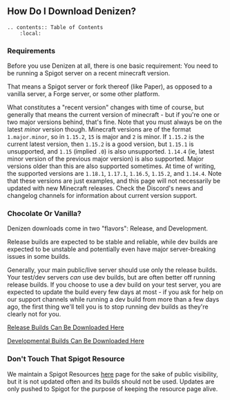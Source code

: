 How Do I Download Denizen?
--------------------------

```eval_rst
.. contents:: Table of Contents
    :local:
```

### Requirements

Before you use Denizen at all, there is one basic requirement: You need to be running a Spigot server on a recent minecraft version.

That means a Spigot server or fork thereof (like Paper), as opposed to a vanilla server, a Forge server, or some other platform.

What constitutes a "recent version" changes with time of course, but generally that means the current version of minecraft - but if you're one or two major versions behind, that's fine. Note that you must always be on the latest *minor* version though. Minecraft versions are of the format `1.major.minor`, so in `1.15.2`, `15` is major and `2` is minor. If `1.15.2` is the current latest version, then `1.15.2` is a good version, but `1.15.1` is unsupported, and `1.15` (implied `.0`) is also unsupported. `1.14.4` (ie, latest minor version of the previous major version) is also supported. Major versions older than this are also supported sometimes. At time of writing, the supported versions are `1.18.1`, `1.17.1`, `1.16.5`, `1.15.2`, and `1.14.4`. Note that these versions are just examples, and this page will not necessarily be updated with new Minecraft releases. Check the Discord's news and changelog channels for information about current version support.

### Chocolate Or Vanilla?

Denizen downloads come in two "flavors": Release, and Development.

Release builds are expected to be stable and reliable, while dev builds are expected to be unstable and potentially even have major server-breaking issues in some builds.

Generally, your main public/live server should use only the release builds. Your test/dev servers *can* use dev builds, but are often better off running release builds. If you choose to use a dev build on your test server, you are expected to update the build every few days at most - if you ask for help on our support channels while running a dev build from more than a few days ago, the first thing we'll tell you is to stop running dev builds as they're clearly not for you.

[Release Builds Can Be Downloaded Here](https://ci.citizensnpcs.co/job/Denizen/)

[Developmental Builds Can Be Downloaded Here](https://ci.citizensnpcs.co/job/Denizen_Developmental/)

### Don't Touch That Spigot Resource

We maintain a Spigot Resources [here](https://www.spigotmc.org/resources/denizen.21039/) page for the sake of public visibility, but it is not updated often and its builds should not be used. Updates are only pushed to Spigot for the purpose of keeping the resource page alive.
